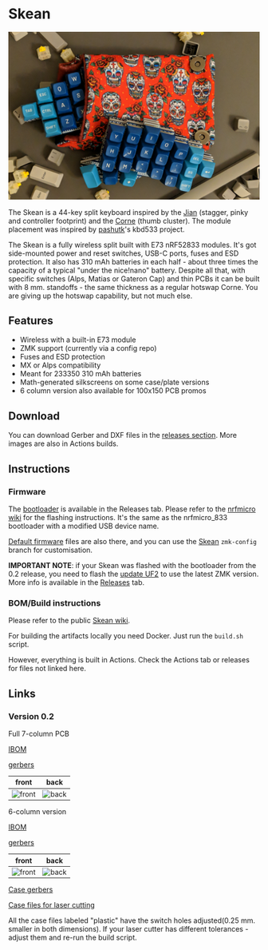 # Skean

[![Skean 0.1](pictures/first_proto.jpg)](https://youtu.be/V563CLtbsBs "Skean 0.2")

The Skean is a 44-key split keyboard inspired by the [Jian](https://github.com/KGOH/Jian-Info) (stagger, pinky and controller footprint) and the 
[Corne](https://github.com/foostan/crkbd) (thumb cluster).
The module placement was inspired by [pashutk](https://github.com/pashutk)'s kbd533 project.

The Skean is a fully wireless split built with E73 nRF52833 modules. It's got side-mounted power and reset switches, USB-C ports, fuses and ESD protection. It also has 310 mAh batteries in each half - about three times the capacity of a typical "under the nice!nano" battery. Despite all that, with specific switches (Alps, Matias or Gateron Cap) and thin PCBs it can be built with 8 mm. standoffs - the same thickness as a regular hotswap Corne. You are giving up the hotswap capability, but not much else.

## Features

* Wireless with a built-in E73 module
* ZMK support (currently via a config repo)
* Fuses and ESD protection
* MX or Alps compatibility
* Meant for 233350 310 mAh batteries
* Math-generated silkscreens on some case/plate versions
* 6 column version also available for 100x150 PCB promos

## Download

You can download Gerber and DXF files in the [releases section](https://github.com/krikun98/skean/releases).
More images are also in Actions builds.

## Instructions

### Firmware

The [bootloader](../../releases/latest/download/bootloader.hex) is available in the Releases tab.
Please refer to the [nrfmicro wiki](https://github.com/joric/nrfmicro/wiki/bootloader) for the flashing instructions.
It's the same as the nrfmicro_833 bootloader with a modified USB device name.

[Default firmware](../../releases/latest/download/firmware.zip) files are also there, and you can use the [Skean](https://github.com/krikun98/zmk-config/tree/skean) `zmk-config` branch for customisation.

**IMPORTANT NOTE**: if your Skean was flashed with the bootloader from the 0.2 release, you need to flash the [update UF2](../../releases/firmware/download/bootloader_update.uf2) to use the latest ZMK version. 
More info is available in the [Releases](https://github.com/krikun98/Skean/releases/tag/firmware) tab.   

### BOM/Build instructions

Please refer to the public [Skean wiki](https://github.com/krikun98/skean/wiki).

For building the artifacts locally you need Docker. 
Just run the `build.sh` script.

However, everything is built in Actions. 
Check the Actions tab or releases for files not linked here.

## Links

### Version 0.2

Full 7-column PCB

[IBOM](https://htmlpreview.github.io/?https://github.com/krikun98/skean/blob/main/pcb/pinky/bom/ibom.html)

[gerbers](../../releases/latest/download/pcb_pinky_gerbers.zip)

front|back
--|--
![front](../../releases/latest/download/pcb_pinky.png)|![back](../../releases/latest/download/pcb_pinky_back.png)


6-column version

[IBOM](https://htmlpreview.github.io/?https://github.com/krikun98/skean/blob/main/pcb/6col/bom/ibom.html)

[gerbers](../../releases/latest/download/pcb_6col_gerbers.zip)

front|back
--|--
![front](../../releases/latest/download/pcb_6col.png)|![back](../../releases/latest/download/pcb_6col_back.png)

[Case gerbers](../../releases/latest/download/gerber_case_files.zip)

[Case files for laser cutting](../../releases/latest/download/laser_case_files.zip)

All the case files labeled "plastic" have the switch holes adjusted(0.25 mm. smaller in both dimensions).
If your laser cutter has different tolerances - adjust them and re-run the build script.
